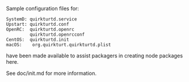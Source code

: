 Sample configuration files for:
```
SystemD: quirkturtd.service
Upstart: quirkturtd.conf
OpenRC:  quirkturtd.openrc
         quirkturtd.openrcconf
CentOS:  quirkturtd.init
macOS:    org.quirkturt.quirkturtd.plist
```
have been made available to assist packagers in creating node packages here.

See doc/init.md for more information.
